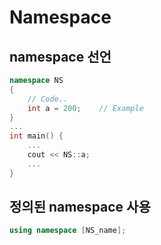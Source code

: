 # Namespace
## namespace 선언
```cpp
namespace NS
{
	// Code..
	int a = 200;	// Example
}
...
int main() {
	...
	cout << NS::a;
	...
}
```

## 정의된 namespace 사용
```cpp
using namespace [NS_name];
```
<!--stackedit_data:
eyJoaXN0b3J5IjpbMjU2NDA1MzM5XX0=
-->